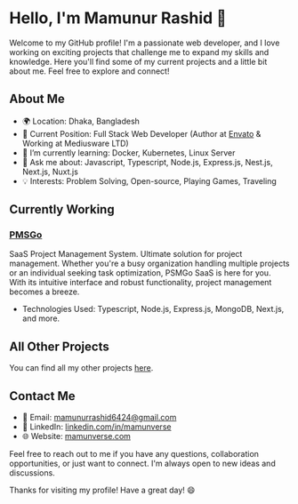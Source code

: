 # Hello, I'm Mamunur Rashid 👋

Welcome to my GitHub profile! I'm a passionate web developer, and I love working on exciting projects that challenge me to expand my skills and knowledge. Here you'll find some of my current projects and a little bit about me. Feel free to explore and connect!

## About Me
- 🌍 Location: Dhaka, Bangladesh
- 💼 Current Position: Full Stack Web Developer (Author at [Envato](https://codecanyon.net/user/geniusdevs) & Working at Mediusware LTD)
- 🌱 I’m currently learning: Docker, Kubernetes, Linux Server
- 💬 Ask me about: Javascript, Typescript, Node.js, Express.js, Nest.js, Next.js, Nuxt.js
- 💡 Interests: Problem Solving, Open-source, Playing Games, Traveling

## Currently Working

### [PMSGo](https://github.com/MamunVerse/PMSGo)

SaaS Project Management System. Ultimate solution for project management. Whether you're a busy organization handling multiple projects or an individual seeking task optimization, PSMGo SaaS is here for you. With its intuitive interface and robust functionality, project management becomes a breeze.

- Technologies Used: Typescript, Node.js, Express.js, MongoDB, Next.js, and more.

## All Other Projects

You can find all my other projects [here](https://mamunverse.com/product).

## Contact Me

- 📧 Email: mamunurrashid6424@gmail.com
- 🔗 LinkedIn: [linkedin.com/in/mamunverse](https://www.linkedin.com/in/mamunverse/)
- 🌐 Website: [mamunverse.com](https://mamunverse.com/)

Feel free to reach out to me if you have any questions, collaboration opportunities, or just want to connect. I'm always open to new ideas and discussions.

Thanks for visiting my profile! Have a great day! 😄
